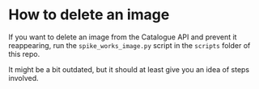 # How to delete an image

If you want to delete an image from the Catalogue API and prevent it reappearing, run the `spike_works_image.py` script in the `scripts` folder of this repo.

It might be a bit outdated, but it should at least give you an idea of steps involved.
